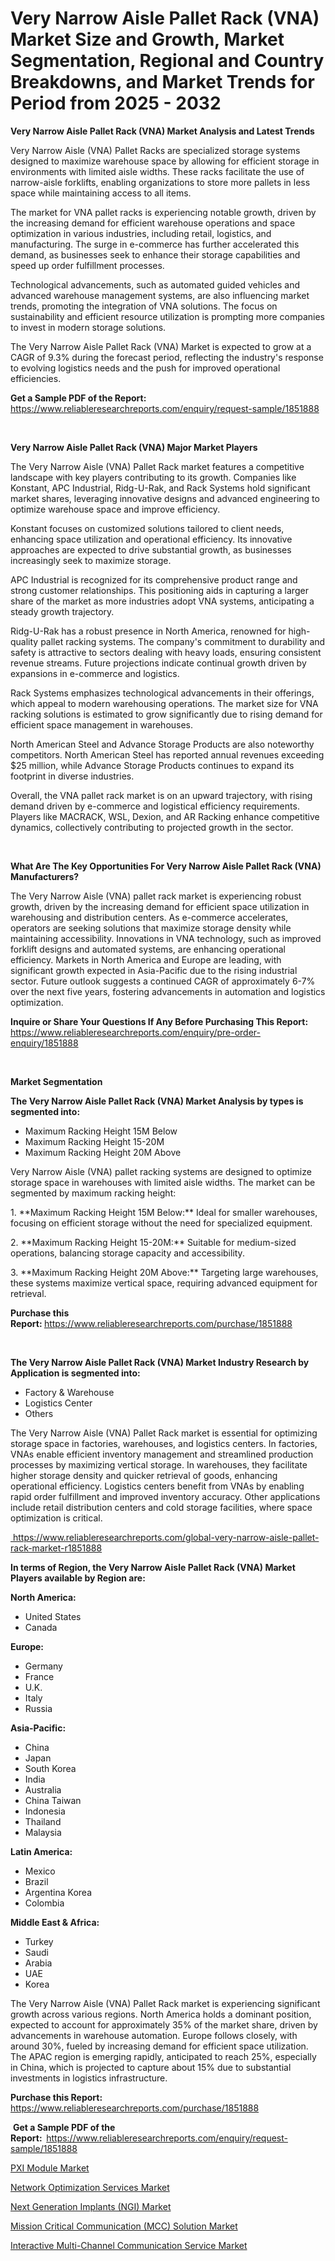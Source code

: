 <p><h1>Very Narrow Aisle Pallet Rack (VNA) Market Size and Growth, Market Segmentation, Regional and Country Breakdowns, and Market Trends for Period from 2025 -  2032</h1></p><p><strong>Very Narrow Aisle Pallet Rack (VNA) Market Analysis and Latest Trends</strong></p>
<p><p>Very Narrow Aisle (VNA) Pallet Racks are specialized storage systems designed to maximize warehouse space by allowing for efficient storage in environments with limited aisle widths. These racks facilitate the use of narrow-aisle forklifts, enabling organizations to store more pallets in less space while maintaining access to all items. </p><p>The market for VNA pallet racks is experiencing notable growth, driven by the increasing demand for efficient warehouse operations and space optimization in various industries, including retail, logistics, and manufacturing. The surge in e-commerce has further accelerated this demand, as businesses seek to enhance their storage capabilities and speed up order fulfillment processes. </p><p>Technological advancements, such as automated guided vehicles and advanced warehouse management systems, are also influencing market trends, promoting the integration of VNA solutions. The focus on sustainability and efficient resource utilization is prompting more companies to invest in modern storage solutions. </p><p>The Very Narrow Aisle Pallet Rack (VNA) Market is expected to grow at a CAGR of 9.3% during the forecast period, reflecting the industry's response to evolving logistics needs and the push for improved operational efficiencies.</p></p>
<p><strong>Get a Sample PDF of the Report:&nbsp;</strong> <a href="https://www.reliableresearchreports.com/enquiry/request-sample/1851888?utm_campaign=16&utm_medium=2&utm_source=Github&utm_content=ia&utm_term=28022025&utm_id=very-narrow-aisle-pallet-rack-vna">https://www.reliableresearchreports.com/enquiry/request-sample/1851888</a></p>
<p>&nbsp;</p>
<p><strong>Very Narrow Aisle Pallet Rack (VNA) Major Market Players</strong></p>
<p><p>The Very Narrow Aisle (VNA) Pallet Rack market features a competitive landscape with key players contributing to its growth. Companies like Konstant, APC Industrial, Ridg-U-Rak, and Rack Systems hold significant market shares, leveraging innovative designs and advanced engineering to optimize warehouse space and improve efficiency.</p><p>Konstant focuses on customized solutions tailored to client needs, enhancing space utilization and operational efficiency. Its innovative approaches are expected to drive substantial growth, as businesses increasingly seek to maximize storage.</p><p>APC Industrial is recognized for its comprehensive product range and strong customer relationships. This positioning aids in capturing a larger share of the market as more industries adopt VNA systems, anticipating a steady growth trajectory.</p><p>Ridg-U-Rak has a robust presence in North America, renowned for high-quality pallet racking systems. The company's commitment to durability and safety is attractive to sectors dealing with heavy loads, ensuring consistent revenue streams. Future projections indicate continual growth driven by expansions in e-commerce and logistics.</p><p>Rack Systems emphasizes technological advancements in their offerings, which appeal to modern warehousing operations. The market size for VNA racking solutions is estimated to grow significantly due to rising demand for efficient space management in warehouses.</p><p>North American Steel and Advance Storage Products are also noteworthy competitors. North American Steel has reported annual revenues exceeding $25 million, while Advance Storage Products continues to expand its footprint in diverse industries.</p><p>Overall, the VNA pallet rack market is on an upward trajectory, with rising demand driven by e-commerce and logistical efficiency requirements. Players like MACRACK, WSL, Dexion, and AR Racking enhance competitive dynamics, collectively contributing to projected growth in the sector.</p></p>
<p>&nbsp;</p>
<p><strong>What Are The Key Opportunities For Very Narrow Aisle Pallet Rack (VNA) Manufacturers?</strong></p>
<p><p>The Very Narrow Aisle (VNA) pallet rack market is experiencing robust growth, driven by the increasing demand for efficient space utilization in warehousing and distribution centers. As e-commerce accelerates, operators are seeking solutions that maximize storage density while maintaining accessibility. Innovations in VNA technology, such as improved forklift designs and automated systems, are enhancing operational efficiency. Markets in North America and Europe are leading, with significant growth expected in Asia-Pacific due to the rising industrial sector. Future outlook suggests a continued CAGR of approximately 6-7% over the next five years, fostering advancements in automation and logistics optimization.</p></p>
<p><strong>Inquire or Share Your Questions If Any Before Purchasing This Report:</strong> <a href="https://www.reliableresearchreports.com/enquiry/pre-order-enquiry/1851888?utm_campaign=16&utm_medium=2&utm_source=Github&utm_content=ia&utm_term=28022025&utm_id=very-narrow-aisle-pallet-rack-vna">https://www.reliableresearchreports.com/enquiry/pre-order-enquiry/1851888</a></p>
<p>&nbsp;</p>
<p><strong>Market Segmentation</strong></p>
<p><strong>The Very Narrow Aisle Pallet Rack (VNA) Market Analysis by types is segmented into:</strong></p>
<p><ul><li>Maximum Racking Height 15M Below</li><li>Maximum Racking Height 15-20M</li><li>Maximum Racking Height 20M Above</li></ul></p>
<p><p>Very Narrow Aisle (VNA) pallet racking systems are designed to optimize storage space in warehouses with limited aisle widths. The market can be segmented by maximum racking height: </p><p>1. **Maximum Racking Height 15M Below:** Ideal for smaller warehouses, focusing on efficient storage without the need for specialized equipment.</p><p>2. **Maximum Racking Height 15-20M:** Suitable for medium-sized operations, balancing storage capacity and accessibility.</p><p>3. **Maximum Racking Height 20M Above:** Targeting large warehouses, these systems maximize vertical space, requiring advanced equipment for retrieval.</p></p>
<p><strong>Purchase this Report:&nbsp;</strong><a href="https://www.reliableresearchreports.com/purchase/1851888?utm_campaign=16&utm_medium=2&utm_source=Github&utm_content=ia&utm_term=28022025&utm_id=very-narrow-aisle-pallet-rack-vna">https://www.reliableresearchreports.com/purchase/1851888</a></p>
<p>&nbsp;</p>
<p><strong>The Very Narrow Aisle Pallet Rack (VNA) Market Industry Research by Application is segmented into:</strong></p>
<p><ul><li>Factory & Warehouse</li><li>Logistics Center</li><li>Others</li></ul></p>
<p><p>The Very Narrow Aisle (VNA) Pallet Rack market is essential for optimizing storage space in factories, warehouses, and logistics centers. In factories, VNAs enable efficient inventory management and streamlined production processes by maximizing vertical storage. In warehouses, they facilitate higher storage density and quicker retrieval of goods, enhancing operational efficiency. Logistics centers benefit from VNAs by enabling rapid order fulfillment and improved inventory accuracy. Other applications include retail distribution centers and cold storage facilities, where space optimization is critical.</p></p>
<p><a href="https://www.reliableresearchreports.com/global-very-narrow-aisle-pallet-rack-market-r1851888?utm_campaign=16&utm_medium=2&utm_source=Github&utm_content=ia&utm_term=28022025&utm_id=very-narrow-aisle-pallet-rack-vna">&nbsp;https://www.reliableresearchreports.com/global-very-narrow-aisle-pallet-rack-market-r1851888</a></p>
<p><strong>In terms of Region, the Very Narrow Aisle Pallet Rack (VNA) Market Players available by Region are:</strong></p>
<p>
    <p> <strong> North America: </strong>
        <ul>
            <li>United States</li>
            <li>Canada</li>
        </ul>
        </p> 
    <p> <strong> Europe: </strong>
        <ul>
            <li>Germany</li>
            <li>France</li>
            <li>U.K.</li>
            <li>Italy</li>
            <li>Russia</li>
        </ul>
        </p> 
    <p> <strong> Asia-Pacific: </strong>
        <ul>
            <li>China</li>
            <li>Japan</li>
            <li>South Korea</li>
            <li>India</li>
            <li>Australia</li>
            <li>China Taiwan</li>
            <li>Indonesia</li>
            <li>Thailand</li>
            <li>Malaysia</li>
        </ul>
        </p> 
    <p> <strong> Latin America: </strong>
        <ul>
            <li>Mexico</li>
            <li>Brazil</li>
            <li>Argentina Korea</li>
            <li>Colombia</li>
        </ul>
        </p> 
    <p> <strong> Middle East & Africa: </strong>
        <ul>
            <li>Turkey</li>
            <li>Saudi</li>
            <li>Arabia</li>
            <li>UAE</li>
            <li>Korea</li>
        </ul>
    </p>
    </p>
<p><p>The Very Narrow Aisle (VNA) Pallet Rack market is experiencing significant growth across various regions. North America holds a dominant position, expected to account for approximately 35% of the market share, driven by advancements in warehouse automation. Europe follows closely, with around 30%, fueled by increasing demand for efficient space utilization. The APAC region is emerging rapidly, anticipated to reach 25%, especially in China, which is projected to capture about 15% due to substantial investments in logistics infrastructure.</p></p>
<p><strong>Purchase this Report: </strong><a href="https://www.reliableresearchreports.com/purchase/1851888?utm_campaign=16&utm_medium=2&utm_source=Github&utm_content=ia&utm_term=28022025&utm_id=very-narrow-aisle-pallet-rack-vna">https://www.reliableresearchreports.com/purchase/1851888</a></p>
<p>&nbsp;<strong>Get a Sample PDF of the Report:&nbsp;&nbsp;</strong><a href="https://www.reliableresearchreports.com/enquiry/request-sample/1851888?utm_campaign=16&utm_medium=2&utm_source=Github&utm_content=ia&utm_term=28022025&utm_id=very-narrow-aisle-pallet-rack-vna">https://www.reliableresearchreports.com/enquiry/request-sample/1851888</a></p>
<p><strong></strong></p>
<p><p><a href="https://github.com/mabutironaldo/Market-Research-Report-List-7/blob/main/pxi-module-market.md?utm_campaign=16&utm_medium=2&utm_source=Github&utm_content=ia&utm_term=28022025&utm_id=very-narrow-aisle-pallet-rack-vna">PXI Module Market</a></p><p><a href="https://github.com/AshikRahman991/Market-Research-Report-List-1/blob/main/network-optimization-services-market.md?utm_campaign=16&utm_medium=2&utm_source=Github&utm_content=ia&utm_term=28022025&utm_id=very-narrow-aisle-pallet-rack-vna">Network Optimization Services Market</a></p><p><a href="https://github.com/arvelm4nthig/Market-Research-Report-List-1/blob/main/next-generation-implants-ngi-market.md?utm_campaign=16&utm_medium=2&utm_source=Github&utm_content=ia&utm_term=28022025&utm_id=very-narrow-aisle-pallet-rack-vna">Next Generation Implants (NGI) Market</a></p><p><a href="https://github.com/HobertDavis43/Market-Research-Report-List-1/blob/main/mission-critical-communication-mcc-solution-market.md?utm_campaign=16&utm_medium=2&utm_source=Github&utm_content=ia&utm_term=28022025&utm_id=very-narrow-aisle-pallet-rack-vna">Mission Critical Communication (MCC) Solution Market</a></p><p><a href="https://github.com/AlisaRowe24/Market-Research-Report-List-1/blob/main/interactive-multi-channel-communication-service-market.md?utm_campaign=16&utm_medium=2&utm_source=Github&utm_content=ia&utm_term=28022025&utm_id=very-narrow-aisle-pallet-rack-vna">Interactive Multi-Channel Communication Service Market</a></p></p>